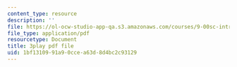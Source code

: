 ```yaml
---
content_type: resource
description: ''
file: https://ol-ocw-studio-app-qa.s3.amazonaws.com/courses/9-00sc-introduction-to-psychology-fall-2011/1bf1310991a90ccea63d8d4bc2c93129_qZdm4mpQA_8.pdf
file_type: application/pdf
resourcetype: Document
title: 3play pdf file
uid: 1bf13109-91a9-0cce-a63d-8d4bc2c93129
---
```

